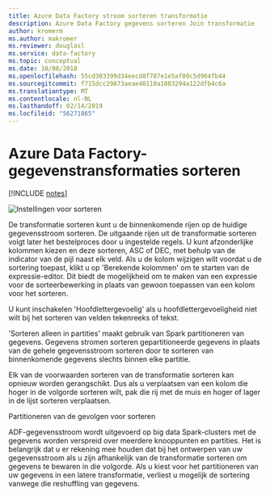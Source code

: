 ```yaml
---
title: Azure Data Factory stroom sorteren transformatie
description: Azure Data Factory gegevens sorteren Join transformatie
author: kromerm
ms.author: makromer
ms.reviewer: douglasl
ms.service: data-factory
ms.topic: conceptual
ms.date: 10/08/2018
ms.openlocfilehash: 55cd303399d34eecd8f787e1e5af09c5d904fb44
ms.sourcegitcommit: f715dcc29873aeae40110a1803294a122dfb4c6a
ms.translationtype: MT
ms.contentlocale: nl-NL
ms.lasthandoff: 02/14/2019
ms.locfileid: "56271865"
---
```

# <a name="azure-data-factory-data-sort-transformations"></a>Azure Data Factory-gegevenstransformaties sorteren

[!INCLUDE [notes](../../includes/data-factory-data-flow-preview.md)]

![Instellingen voor sorteren](media/data-flow/sort.png "sorteren")

De transformatie sorteren kunt u de binnenkomende rijen op de huidige gegevensstroom sorteren. De uitgaande rijen uit de transformatie sorteren volgt later het bestelproces door u ingestelde regels. U kunt afzonderlijke kolommen kiezen en deze sorteren, ASC of DEC, met behulp van de indicator van de pijl naast elk veld. Als u de kolom wijzigen wilt voordat u de sortering toepast, klikt u op 'Berekende kolommen' om te starten van de expressie-editor. Dit biedt de mogelijkheid om te maken van een expressie voor de sorteerbewerking in plaats van gewoon toepassen van een kolom voor het sorteren.

U kunt inschakelen 'Hoofdlettergevoelig' als u hoofdlettergevoeligheid niet wilt bij het sorteren van velden tekenreeks of tekst.

'Sorteren alleen in partities' maakt gebruik van Spark partitioneren van gegevens. Gegevens stromen sorteren gepartitioneerde gegevens in plaats van de gehele gegevensstroom sorteren door te sorteren van binnenkomende gegevens slechts binnen elke partitie.

Elk van de voorwaarden sorteren van de transformatie sorteren kan opnieuw worden gerangschikt. Dus als u verplaatsen van een kolom die hoger in de volgorde sorteren wilt, pak die rij met de muis en hoger of lager in de lijst sorteren verplaatsen.

Partitioneren van de gevolgen voor sorteren

ADF-gegevensstroom wordt uitgevoerd op big data Spark-clusters met de gegevens worden verspreid over meerdere knooppunten en partities. Het is belangrijk dat u er rekening mee houden dat bij het ontwerpen van uw gegevensstroom als u zijn afhankelijk van de transformatie sorteren om gegevens te bewaren in die volgorde. Als u kiest voor het partitioneren van uw gegevens in een latere transformatie, verliest u mogelijk de sortering vanwege die reshuffling van gegevens.
